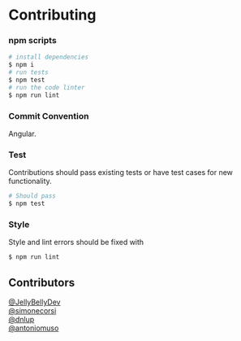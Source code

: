 # Contributing

### npm scripts

```bash
# install dependencies
$ npm i
# run tests
$ npm test
# run the code linter
$ npm run lint
```

### Commit Convention

Angular.

### Test

Contributions should pass existing tests or have test cases for new functionality.

```bash
# Should pass
$ npm test
```

### Style

Style and lint errors should be fixed with

```bash
$ npm run lint
```

## Contributors

[@JellyBellyDev](https://github.com/JellyBellyDev)  
[@simonecorsi](https://github.com/simonecorsi)  
[@dnlup](https://github.com/dnlup)  
[@antoniomuso](https://github.com/antoniomuso)
